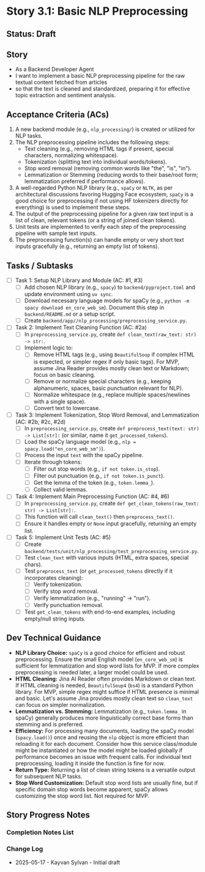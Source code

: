# Story 3.1: Basic NLP Preprocessing

## Status: Draft

## Story

- As a Backend Developer Agent
- I want to implement a basic NLP preprocessing pipeline for the raw textual content fetched from articles
- so that the text is cleaned and standardized, preparing it for effective topic extraction and sentiment analysis.

## Acceptance Criteria (ACs)

1. A new backend module (e.g., `nlp_processing/`) is created or utilized for NLP tasks.
2. The NLP preprocessing pipeline includes the following steps:
    - Text cleaning (e.g., removing HTML tags if present, special characters, normalizing whitespace).
    - Tokenization (splitting text into individual words/tokens).
    - Stop word removal (removing common words like "the", "is", "in").
    - Lemmatization or Stemming (reducing words to their base/root form; lemmatization preferred if performance allows).
3. A well-regarded Python NLP library (e.g., `spaCy` or `NLTK`, as per architectural discussions favoring Hugging Face ecosystem, `spaCy` is a good choice for preprocessing if not using HF tokenizers directly for everything) is used to implement these steps.
4. The output of the preprocessing pipeline for a given raw text input is a list of clean, relevant tokens (or a string of joined clean tokens).
5. Unit tests are implemented to verify each step of the preprocessing pipeline with sample text inputs.
6. The preprocessing function(s) can handle empty or very short text inputs gracefully (e.g., returning an empty list of tokens).

## Tasks / Subtasks

- [ ] Task 1: Setup NLP Library and Module (AC: #1, #3)
  - [ ] Add chosen NLP library (e.g., `spacy`) to `backend/pyproject.toml` and update environment using `uv sync`.
  - [ ] Download necessary language models for spaCy (e.g., `python -m spacy download en_core_web_sm`). Document this step in `backend/README.md` or a setup script.
  - [ ] Create `backend/app//nlp_processing/preprocessing_service.py`.
- [ ] Task 2: Implement Text Cleaning Function (AC: #2a)
  - [ ] In `preprocessing_service.py`, create `def clean_text(raw_text: str) -> str:`.
  - [ ] Implement logic to:
    - [ ] Remove HTML tags (e.g., using `BeautifulSoup` if complex HTML is expected, or simpler regex if only basic tags). For MVP, assume Jina Reader provides mostly clean text or Markdown; focus on basic cleaning.
    - [ ] Remove or normalize special characters (e.g., keeping alphanumeric, spaces, basic punctuation relevant for NLP).
    - [ ] Normalize whitespace (e.g., replace multiple spaces/newlines with a single space).
    - [ ] Convert text to lowercase.
- [ ] Task 3: Implement Tokenization, Stop Word Removal, and Lemmatization (AC: #2b, #2c, #2d)
  - [ ] In `preprocessing_service.py`, create `def preprocess_text(text: str) -> List[str]:` (or similar, name it `get_processed_tokens`).
  - [ ] Load the spaCy language model (e.g., `nlp = spacy.load("en_core_web_sm")`).
  - [ ] Process the input `text` with the spaCy pipeline.
  - [ ] Iterate through tokens:
    - [ ] Filter out stop words (e.g., `if not token.is_stop`).
    - [ ] Filter out punctuation (e.g., `if not token.is_punct`).
    - [ ] Get the lemma of the token (e.g., `token.lemma_`).
    - [ ] Collect valid lemmas.
- [ ] Task 4: Implement Main Preprocessing Function (AC: #4, #6)
  - [ ] In `preprocessing_service.py`, create `def get_clean_tokens(raw_text: str) -> List[str]:`.
  - [ ] This function will call `clean_text()` then `preprocess_text()`.
  - [ ] Ensure it handles empty or `None` input gracefully, returning an empty list.
- [ ] Task 5: Implement Unit Tests (AC: #5)
  - [ ] Create `backend/tests/unit/nlp_processing/test_preprocessing_service.py`.
  - [ ] Test `clean_text` with various inputs (HTML, extra spaces, special chars).
  - [ ] Test `preprocess_text` (or `get_processed_tokens` directly if it incorporates cleaning):
    - [ ] Verify tokenization.
    - [ ] Verify stop word removal.
    - [ ] Verify lemmatization (e.g., "running" -> "run").
    - [ ] Verify punctuation removal.
  - [ ] Test `get_clean_tokens` with end-to-end examples, including empty/null string inputs.

## Dev Technical Guidance

- **NLP Library Choice:** `spaCy` is a good choice for efficient and robust preprocessing. Ensure the small English model (`en_core_web_sm`) is sufficient for lemmatization and stop word lists for MVP. If more complex preprocessing is needed later, a larger model could be used.
- **HTML Cleaning:** Jina AI Reader often provides Markdown or clean text. If HTML cleaning is needed, `BeautifulSoup4` (`bs4`) is a standard Python library. For MVP, simple regex might suffice if HTML presence is minimal and basic. Let's assume Jina provides mostly clean text so `clean_text` can focus on simpler normalization.
- **Lemmatization vs. Stemming:** Lemmatization (e.g., `token.lemma_` in spaCy) generally produces more linguistically correct base forms than stemming and is preferred.
- **Efficiency:** For processing many documents, loading the spaCy model (`spacy.load()`) once and reusing the `nlp` object is more efficient than reloading it for each document. Consider how this service class/module might be instantiated or how the model might be loaded globally if performance becomes an issue with frequent calls. For individual text preprocessing, loading it inside the function is fine for now.
- **Return Type:** Returning a list of clean string tokens is a versatile output for subsequent NLP tasks.
- **Stop Word Customization:** Default stop word lists are usually fine, but if specific domain stop words become apparent, spaCy allows customizing the stop word list. Not required for MVP.

## Story Progress Notes

### Completion Notes List

### Change Log

- 2025-05-17 - Kayvan Sylvan - Initial draft
